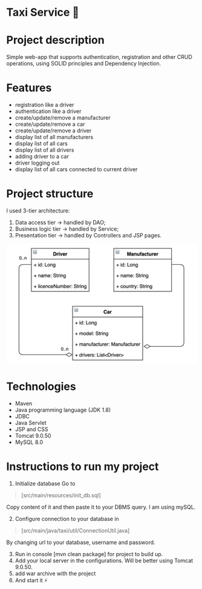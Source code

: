 # Taxi Service 🚖
# Project description
Simple web-app that supports authentication, registration and other CRUD operations, using SOLID principles and Dependency Injection.

# Features
* registration like a driver
* authentication like a driver
* create/update/remove a manufacturer
* create/update/remove a car
* create/update/remove a driver
* display list of all manufacturers
* display list of all cars
* display list of all drivers
* adding driver to a car
* driver logging out
* display list of all cars connected to current driver

# Project structure 
I used 3-tier architecture:

1. Data access tier -> handled by DAO;
2. Business logic tier -> handled by Service; 
3. Presentation tier -> handled by Controllers and JSP pages.

![img.png](img.png)

# Technologies
* Maven
* Java programming language (JDK 1.8)
* JDBC
* Java Servlet
* JSP and CSS
* Tomcat 9.0.50
* MySQL 8.0

# Instructions to run my project
1. Initialize database
Go to
>[src/main/resources/init_db.sql]

Copy content of it and then paste it to your DBMS query. I am using mySQL.

2. Configure connection to your database in

>[src/main/java/taxi/util/ConnectionUtil.java]

By changing url to your database, username and password.

3. Run in console [mvn clean package] for project to build up.
4. Add your local server in the configurations. Will be better using Tomcat 9.0.50.
5. add war archive with the project
6. And start it ⚡
